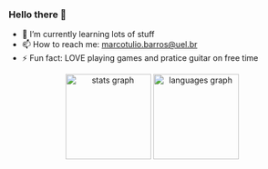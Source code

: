 ### Hello there 👋

- 🌱 I’m currently learning lots of stuff
- 📫 How to reach me: marcotulio.barros@uel.br
- ⚡ Fun fact: LOVE playing games and pratice guitar on free time

<div align="center">
  <img src="https://github-readme-stats.vercel.app/api?hide_title=false&hide_rank=false&show_icons=true&include_all_commits=true&count_private=true&disable_animations=false&theme=midnight-purple&locale=en&hide_border=true&username=marcotuiio" height="150" alt="stats graph"  />
  <img src="https://github-readme-stats.vercel.app/api/top-langs?locale=en&hide_title=false&layout=compact&card_width=320&langs_count=12&theme=midnight-purple&hide_border=true&username=marcotuiio" height="150" alt="languages graph"  />
</div>

